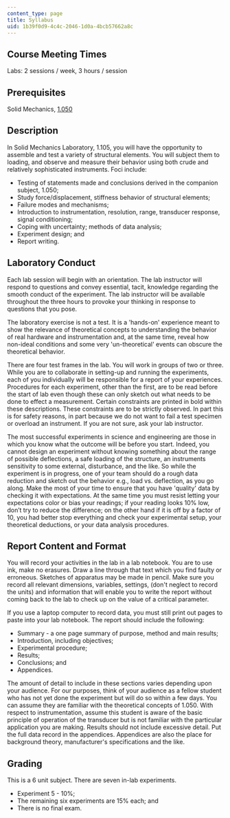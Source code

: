 ```yaml
---
content_type: page
title: Syllabus
uid: 1b39f0d9-4c4c-2046-1d0a-4bcb57662a8c
---
```


Course Meeting Times
--------------------

Labs: 2 sessions / week, 3 hours / session

Prerequisites
-------------

Solid Mechanics, [1.050](/courses/1-050-solid-mechanics-fall-2004)

Description
-----------

In Solid Mechanics Laboratory, 1.105, you will have the opportunity to assemble and test a variety of structural elements. You will subject them to loading, and observe and measure their behavior using both crude and relatively sophisticated instruments. Foci include:

*   Testing of statements made and conclusions derived in the companion subject, 1.050;
*   Study force/displacement, stiffness behavior of structural elements;
*   Failure modes and mechanisms;
*   Introduction to instrumentation, resolution, range, transducer response, signal conditioning;
*   Coping with uncertainty; methods of data analysis;
*   Experiment design; and
*   Report writing.

Laboratory Conduct
------------------

Each lab session will begin with an orientation. The lab instructor will respond to questions and convey essential, tacit, knowledge regarding the smooth conduct of the experiment. The lab instructor will be available throughout the three hours to provoke your thinking in response to questions that you pose.

The laboratory exercise is not a test. It is a 'hands-on' experience meant to show the relevance of theoretical concepts to understanding the behavior of real hardware and instrumentation and, at the same time, reveal how non-ideal conditions and some very 'un-theoretical' events can obscure the theoretical behavior.

There are four test frames in the lab. You will work in groups of two or three. While you are to collaborate in setting-up and running the experiments, each of you individually will be responsible for a report of your experiences. Procedures for each experiment, other than the first, are to be read before the start of lab even though these can only sketch out what needs to be done to effect a measurement. Certain constraints are printed in bold within these descriptions. These constraints are to be strictly observed. In part this is for safety reasons, in part because we do not want to fail a test specimen or overload an instrument. If you are not sure, ask your lab instructor.

The most successful experiments in science and engineering are those in which you know what the outcome will be before you start. Indeed, you cannot design an experiment without knowing something about the range of possible deflections, a safe loading of the structure, an instruments sensitivity to some external, disturbance, and the like. So while the experiment is in progress, one of your team should do a rough data reduction and sketch out the behavior e.g., load vs. deflection, as you go along. Make the most of your time to ensure that you have 'quality' data by checking it with expectations. At the same time you must resist letting your expectations color or bias your readings; if your reading looks 10% low, don’t try to reduce the difference; on the other hand if it is off by a factor of 10, you had better stop everything and check your experimental setup, your theoretical deductions, or your data analysis procedures.

Report Content and Format
-------------------------

You will record your activities in the lab in a lab notebook. You are to use ink, make no erasures. Draw a line through that text which you find faulty or erroneous. Sketches of apparatus may be made in pencil. Make sure you record all relevant dimensions, variables, settings, (don't neglect to record the units) and information that will enable you to write the report without coming back to the lab to check up on the value of a critical parameter.

If you use a laptop computer to record data, you must still print out pages to paste into your lab notebook. The report should include the following:

*   Summary - a one page summary of purpose, method and main results;
*   Introduction, including objectives;
*   Experimental procedure;
*   Results;
*   Conclusions; and
*   Appendices.

The amount of detail to include in these sections varies depending upon your audience. For our purposes, think of your audience as a fellow student who has not yet done the experiment but will do so within a few days. You can assume they are familiar with the theoretical concepts of 1.050. With respect to instrumentation, assume this student is aware of the basic principle of operation of the transducer but is not familiar with the particular application you are making. Results should not include excessive detail. Put the full data record in the appendices. Appendices are also the place for background theory, manufacturer's specifications and the like.

Grading
-------

This is a 6 unit subject. There are seven in-lab experiments.

*   Experiment 5 - 10%;
*   The remaining six experiments are 15% each; and
*   There is no final exam.